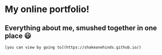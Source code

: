 # My online portfolio!

## Everything about me, smushed together in one place :smiley:

    [you can view by going to](https://shakeanehinds.github.io/)
